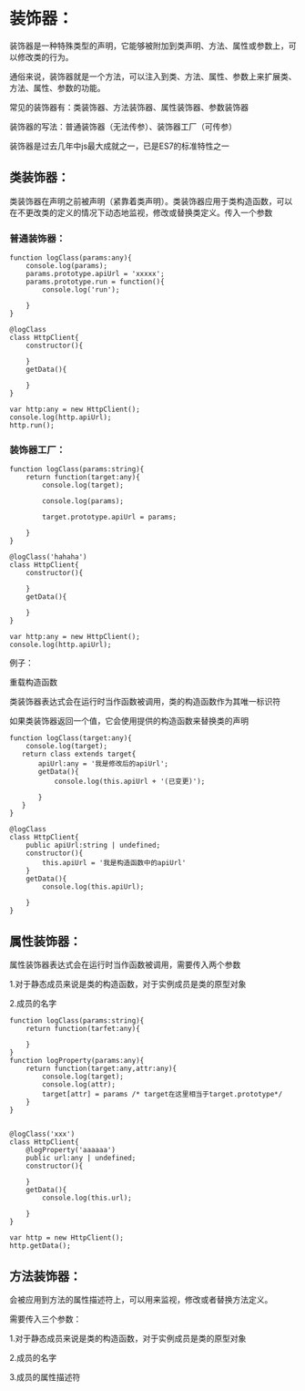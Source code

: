 # 装饰器：

装饰器是一种特殊类型的声明，它能够被附加到类声明、方法、属性或参数上，可以修改类的行为。

通俗来说，装饰器就是一个方法，可以注入到类、方法、属性、参数上来扩展类、方法、属性、参数的功能。

常见的装饰器有：类装饰器、方法装饰器、属性装饰器、参数装饰器

装饰器的写法：普通装饰器（无法传参）、装饰器工厂（可传参）

装饰器是过去几年中js最大成就之一，已是ES7的标准特性之一

## 类装饰器：

类装饰器在声明之前被声明（紧靠着类声明）。类装饰器应用于类构造函数，可以在不更改类的定义的情况下动态地监视，修改或替换类定义。传入一个参数

### 普通装饰器：

```
function logClass(params:any){
    console.log(params);
    params.prototype.apiUrl = 'xxxxx';
    params.prototype.run = function(){
        console.log('run');

    }
}

@logClass
class HttpClient{
    constructor(){

    }
    getData(){

    }
}

var http:any = new HttpClient();
console.log(http.apiUrl);
http.run();
```

### 装饰器工厂：

```
function logClass(params:string){
    return function(target:any){
        console.log(target);

        console.log(params);

        target.prototype.apiUrl = params;

    }
}

@logClass('hahaha')
class HttpClient{
    constructor(){

    }
    getData(){

    }
}

var http:any = new HttpClient();
console.log(http.apiUrl);
```

例子：

重载构造函数

类装饰器表达式会在运行时当作函数被调用，类的构造函数作为其唯一标识符

如果类装饰器返回一个值，它会使用提供的构造函数来替换类的声明

```
function logClass(target:any){
    console.log(target);
   return class extends target{
       apiUrl:any = '我是修改后的apiUrl';
       getData(){
           console.log(this.apiUrl + '(已变更)');

       }
   }
}

@logClass
class HttpClient{
    public apiUrl:string | undefined;
    constructor(){
        this.apiUrl = '我是构造函数中的apiUrl'
    }
    getData(){
        console.log(this.apiUrl);

    }
}
```

## 属性装饰器：

属性装饰器表达式会在运行时当作函数被调用，需要传入两个参数

1.对于静态成员来说是类的构造函数，对于实例成员是类的原型对象

2.成员的名字

```
function logClass(params:string){
    return function(tarfet:any){

    }
}
function logProperty(params:any){
    return function(target:any,attr:any){
        console.log(target);
        console.log(attr);
        target[attr] = params /* target在这里相当于target.prototype*/
    }
}


@logClass('xxx')
class HttpClient{
    @logProperty('aaaaaa')
    public url:any | undefined;
    constructor(){

    }
    getData(){
        console.log(this.url);

    }
}

var http = new HttpClient();
http.getData();
```

## 方法装饰器：

会被应用到方法的属性描述符上，可以用来监视，修改或者替换方法定义。

需要传入三个参数：

1.对于静态成员来说是类的构造函数，对于实例成员是类的原型对象

2.成员的名字

3.成员的属性描述符






